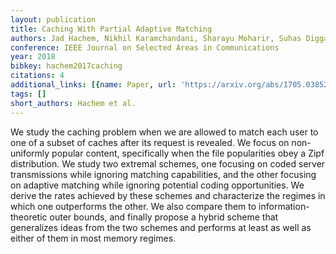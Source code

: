 ```yaml
---
layout: publication
title: Caching With Partial Adaptive Matching
authors: Jad Hachem, Nikhil Karamchandani, Sharayu Moharir, Suhas Diggavi
conference: IEEE Journal on Selected Areas in Communications
year: 2018
bibkey: hachem2017caching
citations: 4
additional_links: [{name: Paper, url: 'https://arxiv.org/abs/1705.03852'}]
tags: []
short_authors: Hachem et al.
---
```

We study the caching problem when we are allowed to match each user to one of
a subset of caches after its request is revealed. We focus on non-uniformly
popular content, specifically when the file popularities obey a Zipf
distribution. We study two extremal schemes, one focusing on coded server
transmissions while ignoring matching capabilities, and the other focusing on
adaptive matching while ignoring potential coding opportunities. We derive the
rates achieved by these schemes and characterize the regimes in which one
outperforms the other. We also compare them to information-theoretic outer
bounds, and finally propose a hybrid scheme that generalizes ideas from the two
schemes and performs at least as well as either of them in most memory regimes.